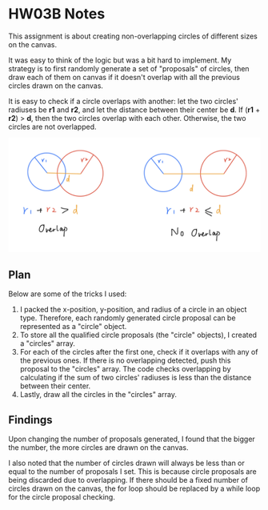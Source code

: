 # HW03B Notes

This assignment is about creating non-overlapping circles of different sizes on the canvas. 

It was easy to think of the logic but was a bit hard to implement. My strategy is to first randomly generate a set of "proposals" of circles, then draw each of them on canvas if it doesn't overlap with all the previous circles drawn on the canvas. 

It is easy to check if a circle overlaps with another: let the two circles' radiuses be **r1** and **r2**, and let the distance between their center be **d**. If (**r1** + **r2**) > **d**, then the two circles overlap with each other. Otherwise, the two circles are not overlapped. 

![hw03b](./hw03b.jpg)

## Plan
Below are some of the tricks I used: 
<ol>
  <li>I packed the x-position, y-position, and radius of a circle in an object type. Therefore, each randomly generated circle proposal can be represented as a "circle" object. </li>
  <li>To store all the qualified circle proposals (the "circle" objects), I created a "circles" array. </li>
  <li>For each of the circles after the first one, check if it overlaps with any of the previous ones. If there is no overlapping detected, push this proposal to the "circles" array. The code checks overlapping by calculating if the sum of two circles' radiuses is less than the distance between their center. </li>
  <li>Lastly, draw all the circles in the "circles" array. </li>
</ol>

## Findings
Upon changing the number of proposals generated, I found that the bigger the number, the more circles are drawn on the canvas. 

I also noted that the number of circles drawn will always be less than or equal to the number of proposals I set. This is because circle proposals are being discarded due to overlapping. If there should be a fixed number of circles drawn on the canvas, the for loop should be replaced by a while loop for the circle proposal checking. 

